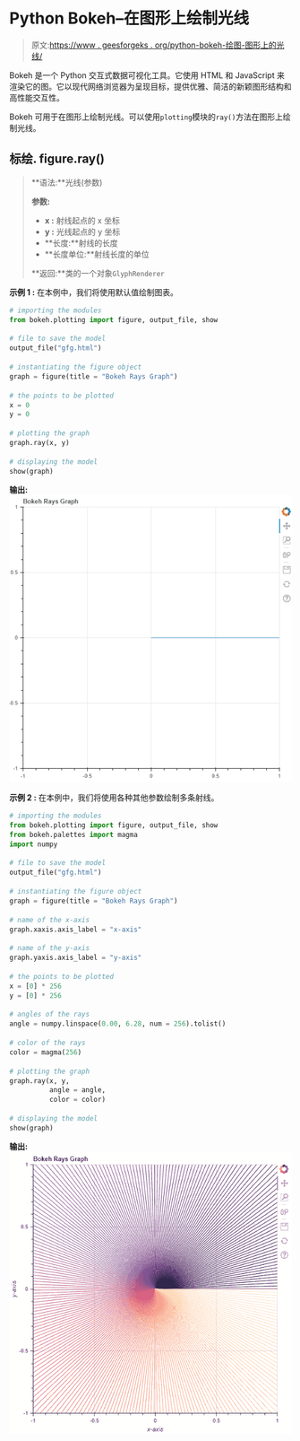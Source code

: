 # Python Bokeh–在图形上绘制光线

> 原文:[https://www . geesforgeks . org/python-bokeh-绘图-图形上的光线/](https://www.geeksforgeeks.org/python-bokeh-plotting-rays-on-a-graph/)

Bokeh 是一个 Python 交互式数据可视化工具。它使用 HTML 和 JavaScript 来渲染它的图。它以现代网络浏览器为呈现目标，提供优雅、简洁的新颖图形结构和高性能交互性。

Bokeh 可用于在图形上绘制光线。可以使用`plotting`模块的`ray()`方法在图形上绘制光线。

## 标绘. figure.ray()

> **语法:**光线(参数)
> 
> **参数:**
> 
> *   **x :** 射线起点的 x 坐标
> *   **y :** 光线起点的 y 坐标
> *   **长度:**射线的长度
> *   **长度单位:**射线长度的单位
> 
> **返回:**类的一个对象`GlyphRenderer`

**示例 1 :** 在本例中，我们将使用默认值绘制图表。

```py
# importing the modules
from bokeh.plotting import figure, output_file, show

# file to save the model
output_file("gfg.html")

# instantiating the figure object
graph = figure(title = "Bokeh Rays Graph")

# the points to be plotted
x = 0
y = 0

# plotting the graph
graph.ray(x, y)

# displaying the model
show(graph)
```

**输出:**
![](img/babfc3b6f6af93c01ed27366dee44e60.png)

**示例 2 :** 在本例中，我们将使用各种其他参数绘制多条射线。

```py
# importing the modules
from bokeh.plotting import figure, output_file, show
from bokeh.palettes import magma
import numpy

# file to save the model
output_file("gfg.html")

# instantiating the figure object
graph = figure(title = "Bokeh Rays Graph")

# name of the x-axis 
graph.xaxis.axis_label = "x-axis"

# name of the y-axis 
graph.yaxis.axis_label = "y-axis"

# the points to be plotted
x = [0] * 256
y = [0] * 256

# angles of the rays
angle = numpy.linspace(0.00, 6.28, num = 256).tolist()

# color of the rays
color = magma(256)

# plotting the graph
graph.ray(x, y,
          angle = angle,
          color = color)

# displaying the model
show(graph)
```

**输出:**
![](img/dd0900236de4ab7332236f103fbe3e5c.png)